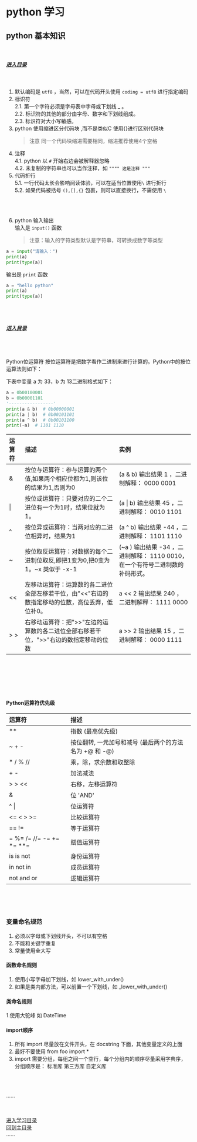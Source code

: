# python 学习

## python 基本知识

<br />

##### [进入目录](contents_page.md)

<br />

1. 默认编码是 `utf8` ，当然，可以在代码开头使用 `coding = utf8` 进行指定编码
2. 标识符   
    2.1. 第一个字符必须是字母表中字母或下划线 _ 。  
    2.2. 标识符的其他的部分由字母、数字和下划线组成。  
    2.3. 标识符对大小写敏感。
3. python 使用缩进区分代码块 ,而不是类似C 使用{}进行区别代码块
    > 注意 同一个代码块缩进需要相同，缩进推荐使用4个空格
4. 注释  
    4.1. python 以 `#` 开始右边会被解释器忽略  
    4.2. 未复制的字符串也可以当作注释，如 ```"""" 这是注释 """```
5. 代码折行  
    5.1. 一行代码太长会影响阅读体验，可以在适当位置使用`\` 进行折行  
    5.2. 如果代码被括号 `(),[],{}` 包裹，则可以直接换行，不需使用 `\`

<br />
<br />

6. python 输入输出  
   输入是 `input()` 函数
   > 注意：输入的字符类型默认是字符串，可转换成数字等类型

```python
a = input("请输入：")
print(a)
print(type(a))
```

输出是 `print` 函数

```python
a = "hello python"
print(a)
print(type(a))
```

<br />
<br />

##### [进入目录](contents_page.md)

<br />
<br />

Python位运算符 按位运算符是把数字看作二进制来进行计算的。Python中的按位运算法则如下：

下表中变量 a 为 33，b 为 13二进制格式如下：

```python
a = 0b00100001
b = 0b00001101
'-----------------'
print(a & b)  # 0b00000001
print(a | b)  # 0b00101101
print(a ^ b)  # 0b00101100
print(~a)  # 1101 1110
```

| 运算符    | 描述                                                 | 实例                                                 |
|:-------|:---------------------------------------------------|:---------------------------------------------------|
| &      | 按位与运算符：参与运算的两个值,如果两个相应位都为1,则该位的结果为1,否则为0           | (a & b) 输出结果 1 ，二进制解释： 0000 0001                   |
| &#124; | 按位或运算符：只要对应的二个二进位有一个为1时，结果位就为1。                    | (a &#124; b) 输出结果 45 ，二进制解释： 0010 1101             |
| ^      | 按位异或运算符：当两对应的二进位相异时，结果为1                           | (a ^ b) 输出结果 -44 ，二进制解释： 1101  1110                |
| ~      | 按位取反运算符：对数据的每个二进制位取反,即把1变为0,把0变为1。~x 类似于 -x-1      | (~a ) 输出结果 -34 ，二进制解释： 1110 0010， 在一个有符号二进制数的补码形式。 |
| <<     | 左移动运算符：运算数的各二进位全部左移若干位，由"<<"右边的数指定移动的位数，高位丢弃，低位补0。 | a << 2 输出结果 240 ，二进制解释： 1111 0000                  |
| > >    | 右移动运算符：把">>"左边的运算数的各二进位全部右移若干位，">>"右边的数指定移动的位数     | a >> 2 输出结果 15 ，二进制解释： 0000 1111                   |

<br />
<br />
<br />
<br />
<br />

#### Python运算符优先级

| 运算符                      | 描述                                |  
|:-------------------------|:----------------------------------|
| **                       | 指数 (最高优先级)                        |              
| ~ + -                    | 按位翻转, 一元加号和减号 (最后两个的方法名为 +@ 和 -@) |  
| * / % //                 | 乘，除，求余数和取整除                       |                     
| + -                      | 加法减法                              |                 
| > > <<                   | 右移，左移运算符                          |                     
| &                        | 位 'AND'                           |              
| ^ &#124;                 | 位运算符                              |                       
| <= < > >=                | 比较运算符                             |                       
| == !=                    | 等于运算符                             |            
| = %= /= //= -= += *= **= | 赋值运算符                             |                           
| is is not                | 身份运算符                             |                          
| in not in                | 成员运算符                             |                          
| not and or               | 逻辑运算符                             |  

<br />
<br />
<br />

### 变量命名规范

1. 必须以字母或下划线开头，不可以有空格
2. 不能和关键字重复
3. 常量使用全大写

#### 函数命名规则

1. 使用小写字母加下划线，如 lower_with_under()
2. 如果是类内部方法，可以前置一个下划线，如 _lower_with_under()

#### 类命名规则

1.使用大驼峰 如 DateTime

#### import顺序

1. 所有 import 尽量放在文件开头，在 docstring 下面，其他变量定义的上面
2. 最好不要使用 from foo import *
3. import 需要分组，每组之间一个空行，每个分组内的顺序尽量采用字典序，   
   分组顺序是： 标准库 第三方库 自定义库

<br />
<br />

......   
<br />
<br />

[进入学习目录](contents_page.md)  
[回到主目录](../README.md)   
......    
